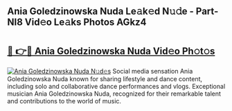 ## Ania Goledzinowska Nuda Le𝚊k𝚎d N𝚞𝚍e - Part-NI8 Vid𝚎o Le𝚊ks Photos AGkz4

# <h2><a href="http://fbg2hvm.evod.top/?m=Ania+Goledzinowska+Nuda">🔗 👉🔴 Ania Goledzinowska Nuda Vid𝚎o Ph𝚘t𝚘s</a></h2>

[![Ania Goledzinowska Nuda N𝚞d𝚎s](https://i.imgur.com/8V9OHl7.gif)](http://fbg2hvm.evod.top/?m=Ania+Goledzinowska+Nuda)
Social media sensation Ania Goledzinowska Nuda known for sharing lifestyle and dance content, including solo and collaborative dance performances and vlogs. Exceptional musician Ania Goledzinowska Nuda, recognized for their remarkable talent and contributions to the world of music. 
